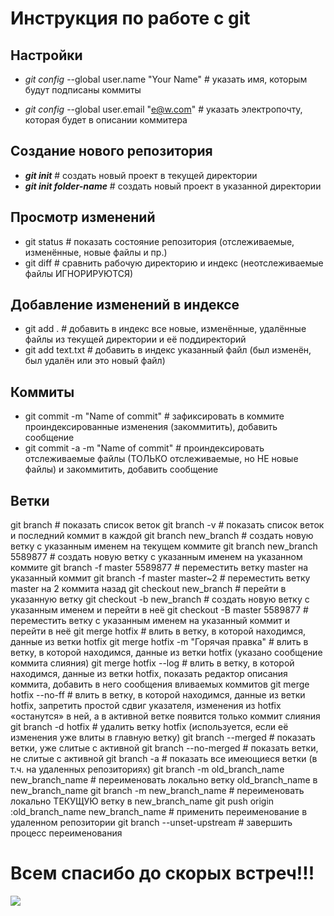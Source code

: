 # Инструкция по работе с git 

## Настройки

* *git config* --global user.name "Your Name" # указать имя, которым будут подписаны коммиты

* *git config* --global user.email "e@w.com"  # указать электропочту, которая будет в описании коммитера

## Создание нового репозитория

* *__git init__*             # создать новый проект в текущей директории
* *__git init folder-name__* # создать новый проект в указанной директории

## Просмотр изменений

* git status              # показать состояние репозитория (отслеживаемые, изменённые, новые файлы и пр.)
* git diff                # сравнить рабочую директорию и индекс (неотслеживаемые файлы ИГНОРИРУЮТСЯ)

## Добавление изменений в индексе

* git add .        # добавить в индекс все новые, изменённые, удалённые файлы из текущей директории и её поддиректорий
* git add text.txt # добавить в индекс указанный файл (был изменён, был удалён или это новый файл)

## Коммиты

* git commit -m "Name of commit"    # зафиксировать в коммите проиндексированные изменения (закоммитить), добавить сообщение
* git commit -a -m "Name of commit" # проиндексировать отслеживаемые файлы (ТОЛЬКО отслеживаемые, но НЕ новые файлы) и закоммитить, добавить сообщение

## Ветки

git branch                 # показать список веток
git branch -v              # показать список веток и последний коммит в каждой
git branch new_branch      # создать новую ветку с указанным именем на текущем коммите
git branch new_branch 5589877 # создать новую ветку с указанным именем на указанном коммите
git branch -f master 5589877  # переместить ветку master на указанный коммит
git branch -f master master~2 # переместить ветку master на 2 коммита назад
git checkout new_branch    # перейти в указанную ветку
git checkout -b new_branch # создать новую ветку с указанным именем и перейти в неё
git checkout -B master 5589877 # переместить ветку с указанным именем на указанный коммит и перейти в неё
git merge hotfix           # влить в ветку, в которой находимся, данные из ветки hotfix
git merge hotfix -m "Горячая правка" # влить в ветку, в которой находимся, данные из ветки hotfix (указано сообщение коммита слияния)
git merge hotfix --log     # влить в ветку, в которой находимся, данные из ветки hotfix, показать редактор описания коммита, добавить в него сообщения вливаемых коммитов
git merge hotfix --no-ff   # влить в ветку, в которой находимся, данные из ветки hotfix, запретить простой сдвиг указателя, изменения из hotfix «останутся» в ней, а в активной ветке появится только коммит слияния
git branch -d hotfix       # удалить ветку hotfix (используется, если её изменения уже влиты в главную ветку)
git branch --merged        # показать ветки, уже слитые с активной
git branch --no-merged     # показать ветки, не слитые с активной
git branch -a              # показать все имеющиеся ветки (в т.ч. на удаленных репозиториях)
git branch -m old_branch_name new_branch_name # переименовать локально ветку old_branch_name в new_branch_name
git branch -m new_branch_name # переименовать локально ТЕКУЩУЮ ветку в new_branch_name
git push origin :old_branch_name new_branch_name # применить переименование в удаленном репозитории
git branch --unset-upstream # завершить процесс переименования

# Всем спасибо до скорых встреч!!!
![](16-26.jpg)
